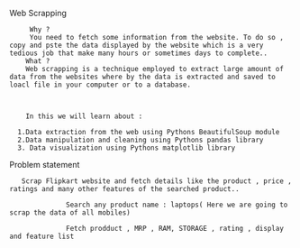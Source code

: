 Web Scrapping


         Why ?
         You need to fetch some information from the website. To do so , copy and pste the data displayed by the website which is a very tedious job that make many hours or sometimes days to complete.. 
        What ?
        Web scrapping is a technique employed to extract large amount of data from the websites where by the data is extracted and saved to loacl file in your computer or to a database.
        
        
        
        In this we will learn about :

      1.Data extraction from the web using Pythons BeautifulSoup module
      2.Data manipulation and cleaning using Pythons pandas library
      3. Data visualization using Pythons matplotlib library



Problem statement


       Scrap Flipkart website and fetch details like the product , price , ratings and many other features of the searched product..

                  Search any product name : laptops( Here we are going to scrap the data of all mobiles)
                   
                  Fetch prodduct , MRP , RAM, STORAGE , rating , display and feature list
